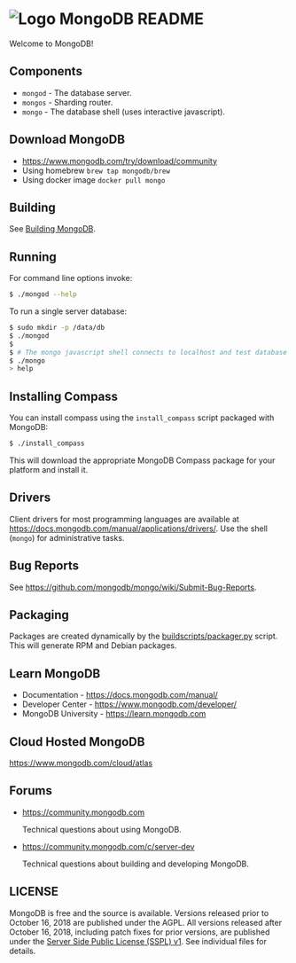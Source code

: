 # ![Logo](docs/leaf.svg) MongoDB README

Welcome to MongoDB!

## Components

  - `mongod` - The database server.
  - `mongos` - Sharding router.
  - `mongo`  - The database shell (uses interactive javascript).


## Download MongoDB
  - https://www.mongodb.com/try/download/community
  - Using homebrew `brew tap mongodb/brew`
  - Using docker image `docker pull mongo`


## Building

  See [Building MongoDB](docs/building.md).

## Running

  For command line options invoke:

  ```bash
  $ ./mongod --help
  ```

  To run a single server database:

  ```bash
  $ sudo mkdir -p /data/db
  $ ./mongod
  $
  $ # The mongo javascript shell connects to localhost and test database by default:
  $ ./mongo
  > help
  ```

## Installing Compass

  You can install compass using the `install_compass` script packaged with MongoDB:

  ```bash
  $ ./install_compass
  ```

  This will download the appropriate MongoDB Compass package for your platform
  and install it.

## Drivers

  Client drivers for most programming languages are available at
  https://docs.mongodb.com/manual/applications/drivers/. Use the shell
  (`mongo`) for administrative tasks.

## Bug Reports

  See https://github.com/mongodb/mongo/wiki/Submit-Bug-Reports.

## Packaging

  Packages are created dynamically by the [buildscripts/packager.py](buildscripts/packager.py) script.
  This will generate RPM and Debian packages.

## Learn MongoDB 

  - Documentation - https://docs.mongodb.com/manual/
  - Developer Center - https://www.mongodb.com/developer/
  - MongoDB University - https://learn.mongodb.com

## Cloud Hosted MongoDB

  https://www.mongodb.com/cloud/atlas

## Forums

  - https://community.mongodb.com

      Technical questions about using MongoDB.

  - https://community.mongodb.com/c/server-dev

      Technical questions about building and developing MongoDB.


## LICENSE

  MongoDB is free and the source is available. Versions released prior to
  October 16, 2018 are published under the AGPL. All versions released after
  October 16, 2018, including patch fixes for prior versions, are published
  under the [Server Side Public License (SSPL) v1](LICENSE-Community.txt).
  See individual files for details.


